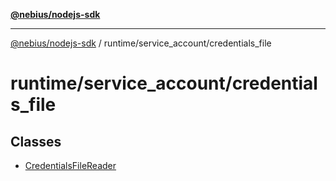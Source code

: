 [**@nebius/nodejs-sdk**](../../../README.md)

***

[@nebius/nodejs-sdk](../../../README.md) / runtime/service\_account/credentials\_file

# runtime/service\_account/credentials\_file

## Classes

- [CredentialsFileReader](classes/CredentialsFileReader.md)
